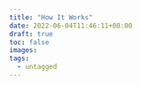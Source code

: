 ```yaml
---
title: "How It Works"
date: 2022-06-04T11:46:11+08:00
draft: true
toc: false
images:
tags: 
  - untagged
---
```


